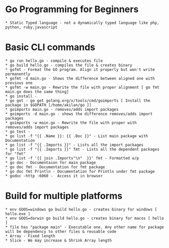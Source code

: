 # Go Programming for Beginners 
    * Static Typed language - not a dynamically typed language like php, python, ruby,javascript

# Basic CLI commands
    * go run hello.go - compile & executes file
    * go build hello.go - compiles the file & creates binary
    * gofmt - Format the GO program. Align it properly but won't write permanently 
    * gofmt -d main.go - Shows the difference between aligned one with previous one
    * gofmt -w main.go - Rewrite the file with proper alignment [ go fmt main.go does the same thing]
    * go install - 
    * go get - go get golang.org/x/tools/cmd/goimports [ Install the package in $GOPATH [/home/akilan/go ]]
    * goimports main.go - removes/adds import packages
    * goimports -d main.go - shows the difference removes/adds import packages
    * goimports -w main.go - Rewrite the file with proper with removes/adds import packages
    * go test -
    * go list -f "{{ .Name }}: {{ .Doc }}" - List main package with Documentation
    * go list -f "{{ .Imports }}" - Lists all the import packages
    * go list -f "{{ .Imports }}" fmt - Lists all the dependent packages for "fmt"
    * go list -f '{{ join .Imports"\n"  }}' fmt - Formatted o/p
    * go doc - Documentaion for main package
    * go doc fmt - Documentation for fmt package
    * go doc fmt Println - Documentation for Println under fmt package
    * godoc -http :6060 -  Access it in browser 

# Build for multiple platforms

    * env GOOS=windows go build hello.go - creates binary for windows [ hello.exe ]
    * env GOOS=darwin go build hello.go - creates binary for macos [ hello ]
    * file has "package main" - Executable one. Any other name for package will be dependency to other files & reusable code
    * Array - Fixed length
    * Slice - We may increase & Shrink Array length

